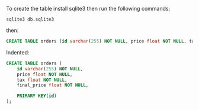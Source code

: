 
To create the table install sqlite3 then run the following commands:

```
sqlite3 db.sqlite3
```
then:
```sql
CREATE TABLE orders (id varchar(255) NOT NULL, price float NOT NULL, tax float NOT NULL, final_price float NOT NULL,PRIMARY KEY(id));
```

Indented:
```sql
CREATE TABLE orders (
    id varchar(255) NOT NULL,
    price float NOT NULL,
    tax float NOT NULL,
    final_price float NOT NULL,

    PRIMARY KEY(id)
);
```



